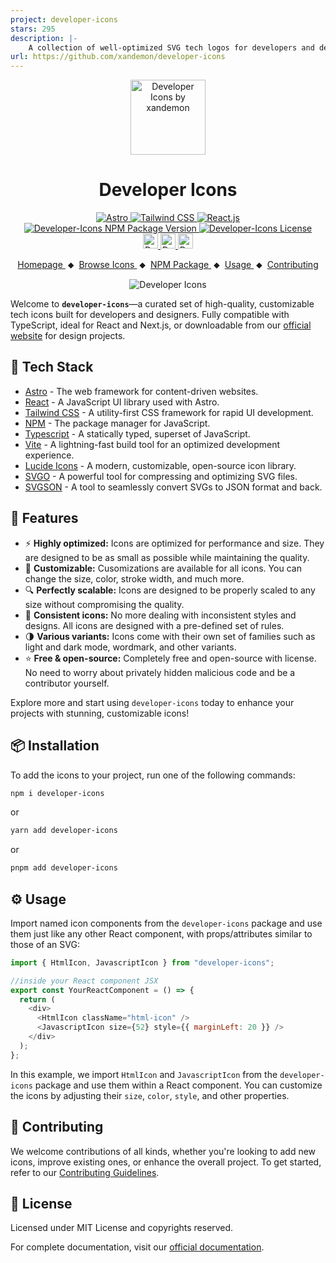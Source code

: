 ```yaml
---
project: developer-icons
stars: 295
description: |-
    A collection of well-optimized SVG tech logos for developers and designers—customizable, scalable, and free.
url: https://github.com/xandemon/developer-icons
---
```


<div align="center">
  <a href="https://xandemon.github.io/developer-icons" target="_blank">
    <img src="public/logo.png" alt="Developer Icons by xandemon" height="120" />
  </a>
  <h1>Developer Icons</h1>
</div>

<div align="center">
  <div>
    <a href="https://astro.build/" target="_blank">
      <img src="https://img.shields.io/badge/Astro-333333?logo=astro&logoColor=BC52EE" alt="Astro">
    </a>
    <a href="https://tailwindcss.com/" target="_blank">
      <img src="https://img.shields.io/badge/Tailwind_CSS-333?logo=tailwindcss&logoColor=06B6D4&style=flat" alt="Tailwind CSS">
    </a>
    <a href="https://react.dev/" target="_blank">
      <img src="https://img.shields.io/badge/React-333333?logo=react&logoColor=58c4dc" alt="React.js">
    </a>
    <a href="https://github.com/xandemon/developer-icons/releases" target="_blank">
      <img src="https://img.shields.io/npm/v/developer-icons?logo=github&logoColor=fff&label=Release&labelColor=333&color=148ACF&style=flat" alt="Developer-Icons NPM Package Version">
    </a>
    <a href="https://github.com/xandemon/developer-icons/blob/main/LICENSE" target="_blank">
      <img src="https://img.shields.io/github/license/xandemon/developer-icons?logo=github&logoColor=fff&label=License&labelColor=333&color=666666&style=flat" alt="Developer-Icons License">
    </a>
  </div>
  <div>
    <a href="https://www.npmjs.com/package/developer-icons" target="_blank">
      <img src="https://img.shields.io/npm/dy/developer-icons?logo=npm&logoColor=CB3837&label=Downloads&labelColor=333&color=148ACF&style=flat" alt="Developer-Icons NPM Package Downloads" style="height:24px">
    </a>
    <a href="https://github.com/xandemon/developer-icons/stargazers" target="_blank">
      <img src="https://img.shields.io/github/stars/xandemon/developer-icons?logo=github&logoColor=fff&label=Stars&labelColor=333&color=FFD700&style=flat" alt="Developer-Icons GitHub Stars" style="height:24px">
    </a>
    <a href="https://github.com/xandemon/developer-icons/stargazers" target="_blank">
      <img src="https://img.shields.io/github/forks/xandemon/developer-icons?logo=github&logoColor=fff&label=Forks&labelColor=333&color=148ACF&style=flat" alt="Developer-Icons GitHub Forks" style="height:24px">
    </a>
  </div>
 
</div>

<p align="center">
  <a href="https://xandemon.github.io/developer-icons/">
    Homepage
  </a>
  <span>&nbsp;⬥&nbsp;</span>
  <a href="https://xandemon.github.io/developer-icons/icons/All">
    Browse Icons
  </a>
  <span>&nbsp;⬥&nbsp;</span>
  <a href="https://www.npmjs.com/package/developer-icons">
    NPM Package
  </a>
  <span>&nbsp;⬥&nbsp;</span>
  <a href="https://xandemon.github.io/developer-icons/docs/usageGuide/">
    Usage
  </a>
  <span>&nbsp;⬥&nbsp;</span>
  <a href="https://xandemon.github.io/developer-icons/docs/contributing/">
    Contributing
  </a>
</p>

<p align="center">
  <img src="public/cover-image-light.png" alt="Developer Icons" />
</p>

Welcome to **`developer-icons`**—a curated set of high-quality, customizable tech icons built for developers and designers. Fully compatible with TypeScript, ideal for React and Next.js, or downloadable from our [official website](https://xandemon.github.io/developer-icons/icons/All "Developer Icons Website") for design projects.

## 🚀 Tech Stack

- [Astro](https://astro.build/) - The web framework for content-driven websites.
- [React](https://reactjs.org/) - A JavaScript UI library used with Astro.
- [Tailwind CSS](https://tailwindcss.com/) - A utility-first CSS framework for rapid UI development.
- [NPM](https://www.npmjs.com/) - The package manager for JavaScript.
- [Typescript](https://www.typescriptlang.org/) - A statically typed, superset of JavaScript.
- [Vite](https://vitejs.dev/) - A lightning-fast build tool for an optimized development experience.
- [Lucide Icons](https://lucide.dev/) - A modern, customizable, open-source icon library.
- [SVGO](https://github.com/svg/svgo) - A powerful tool for compressing and optimizing SVG files.
- [SVGSON](https://github.com/svgson/svgson) - A tool to seamlessly convert SVGs to JSON format and back.

## 🌟 Features

- ⚡ **Highly optimized:** Icons are optimized for performance and size. They are designed to be as small as possible while maintaining the quality.
- 🎨 **Customizable:** Cusomizations are available for all icons. You can change the size, color, stroke width, and much more.
- 🔍 **Perfectly scalable:** Icons are designed to be properly scaled to any size without compromising the quality.
- 🔄 **Consistent icons:** No more dealing with inconsistent styles and designs. All icons are designed with a pre-defined set of rules.
- 🌗 **Various variants:** Icons come with their own set of families such as light and dark mode, wordmark, and other variants.
- ⭐ **Free & open-source:** Completely free and open-source with license. No need to worry about privately hidden malicious code and be a contributor yourself.

Explore more and start using `developer-icons` today to enhance your projects with stunning, customizable icons!

## 📦 Installation

To add the icons to your project, run one of the following commands:

```bash
npm i developer-icons
```

or

```bash
yarn add developer-icons
```

or

```bash
pnpm add developer-icons
```

## ⚙️ Usage

Import named icon components from the `developer-icons` package and use them just like any other React component, with props/attributes similar to those of an SVG:

```javascript
import { HtmlIcon, JavascriptIcon } from "developer-icons";

//inside your React component JSX
export const YourReactComponent = () => {
  return (
    <div>
      <HtmlIcon className="html-icon" />
      <JavascriptIcon size={52} style={{ marginLeft: 20 }} />
    </div>
  );
};
```

In this example, we import `HtmlIcon` and `JavascriptIcon` from the `developer-icons` package and use them within a React component. You can customize the icons by adjusting their `size`, `color`, `style`, and other properties.

## 🤝 Contributing

We welcome contributions of all kinds, whether you're looking to add new icons, improve existing ones, or enhance the overall project. To get started, refer to our [Contributing Guidelines](https://xandemon.github.io/developer-icons/docs/contributing).

## 📜 License

Licensed under MIT License and copyrights reserved.

For complete documentation, visit our [official documentation](https://xandemon.github.io/developer-icons/docs).

